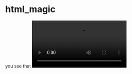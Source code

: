 # html_magic
you see that
<video src="https://github.com/creamgod45/html_magic/blob/main/screencast-tase526.ddns.net-2020.10.14-11_45_20.webm"></video>
